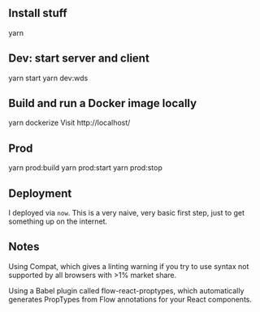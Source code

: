 ## Install stuff
yarn

## Dev: start server and client
yarn start
yarn dev:wds

## Build and run a Docker image locally
yarn dockerize
Visit http://localhost/

## Prod
yarn prod:build
yarn prod:start
yarn prod:stop

## Deployment
I deployed via `now`. This is a very naive, very basic first step, just to get something up on the internet.

## Notes
Using Compat, which gives a linting warning if you try to use syntax not supported by all browsers with >1% market share.

Using a Babel plugin called flow-react-proptypes, which automatically generates PropTypes from Flow annotations for your React components.
